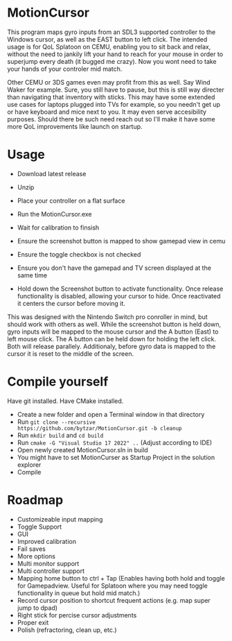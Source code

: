 # MotionCursor
This program maps gyro inputs from an SDL3 supported controller to the Windows cursor, as well as the EAST button to left click. The intended usage is for QoL Splatoon on CEMU, enabling you to sit back and relax, without the need to jankily lift your hand to reach for your mouse in order to superjump every death (it bugged me crazy). Now you wont need to take your hands of your controler mid match.

Other CEMU or 3DS games even may profit from this as well. Say Wind Waker for example. Sure, you still have to pause, but this is still way directer than navigating that inventory with sticks.
This may have some extended use cases for laptops plugged into TVs for example, so you needn't get up or have keyboard and mice next to you.
It may even serve accesibility purposes. Should there be such need reach out so I'll make it have some more QoL improvements like launch on startup.

# Usage
- Download latest release
- Unzip
- Place your controller on a flat surface
- Run the MotionCursor.exe
- Wait for calibration to finsish
- Ensure the screenshot button is mapped to show gamepad view in cemu
- Ensure the toggle checkbox is not checked
- Ensure you don't have the gamepad and TV screen displayed at the same time

- Hold down the Screenshot button to activate functionality. Once release functionality is disabled, allowing your cursor to hide. Once reactivated it centers the cursor before moving it.

This was designed with the Nintendo Switch pro conroller in mind, but should work with others as well. While the screenshot button is held down, gyro inputs will be mapped to the mouse cursor and the A button (East) to left mouse click. The A button can be held down for holding the left click. Both will release parallely. Additionaly, before gyro data is mapped to the cursor it is reset to the middle of the screen.

# Compile yourself
Have git installed.
Have CMake installed.

- Create a new folder and open a Terminal window in that directory
- Run `git clone --recursive https://github.com/bytzar/MotionCursor.git -b cleanup`
- Run `mkdir build` and `cd build`
- Run `cmake -G "Visual Studio 17 2022" ..` (Adjust according to IDE)
- Open newly created MotionCursor.sln in build
- You might have to set MotionCurser as Startup Project in the solution explorer
- Compile


# Roadmap

- Customizeable input mapping
- Toggle Support
- GUI
- Improved calibration
- Fail saves
- More options
- Multi monitor support
- Multi controller support
- Mapping home button to ctrl + Tap (Enables having both hold and toggle for Gamepadview. Useful for Splatoon where you may need toggle functionality in queue but hold mid match.)
- Record cursor position to shortcut frequent actions (e.g. map super jump to dpad)
- Right stick for percise cursor adjustments
- Proper exit
- Polish (refractoring, clean up, etc.)
